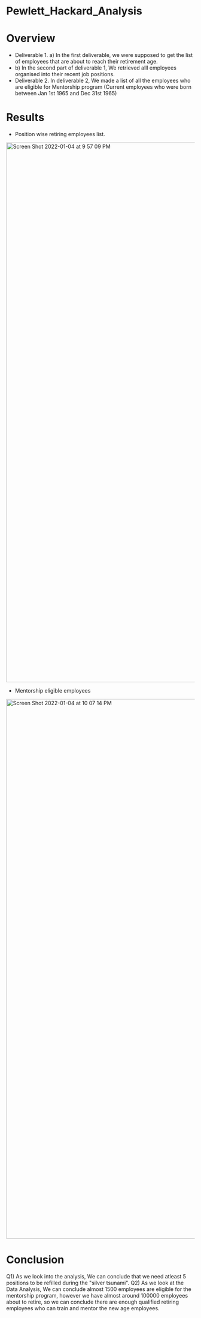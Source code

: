# Pewlett_Hackard_Analysis
# Overview
- Deliverable 1. a) In the first deliverable, we were supposed to get the list of employees that are about to reach their retirement age.
- b) In the second part of deliverable 1, We retrieved alll employees organised into their recent job positions.
- Deliverable 2. In deliverable 2, We made a list of all the employees who are eligible for Mentorship program (Current employees who were born between Jan 1st 1965 and Dec 31st 1965)

# Results

- Position wise retiring employees list.
 <img width="1440" alt="Screen Shot 2022-01-04 at 9 57 09 PM" src="https://user-images.githubusercontent.com/91028094/148153692-78829377-4f51-4bf8-a317-2601ae51f9f8.png">


- Mentorship eligible employees

<img width="1440" alt="Screen Shot 2022-01-04 at 10 07 14 PM" src="https://user-images.githubusercontent.com/91028094/148154552-2eead383-531b-4f66-bed4-962d89df852a.png">


# Conclusion
Q1) As we look into the analysis, We can conclude that we need atleast 5 positions to be refilled during the "silver tsunami".
Q2) As we look at the Data Analysis, We can conclude almost 1500 employees are eligible for the mentorship program, however we have almost around 100000 employees about to retire, so we can conclude there are enough qualified retiring employees who can train and mentor the new age employees.
